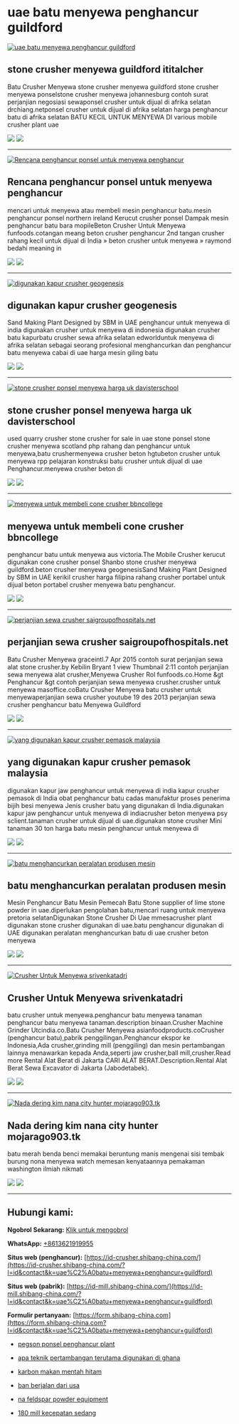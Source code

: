# uae batu menyewa penghancur guildford

<a href="https://swt.shibang-china.com/?l=id&img&k=uae%C2%A0batu+menyewa+penghancur+guildford" target="_blank">![uae batu menyewa penghancur guildford](http://static.shibang-china.com/all-800x300/195.jpg)</a>

## stone crusher menyewa guildford ititalcher
Batu Crusher Menyewa stone crusher menyewa guildford stone crusher menyewa ponselstone crusher menyewa johannesburg contoh surat perjanjian negosiasi sewaponsel crusher untuk dijual di afrika selatan drchiang.netponsel crusher untuk dijual di afrika selatan harga penghancur batu di afrika selatan BATU KECIL UNTUK MENYEWA DI various mobile crusher plant uae


<a href="https://whatsapp.shibangsoft.com/WhatsApp.php" target="_blank" title="WhatsApp">![](http://static.shibang-china.com/icon/whatsapp.png)</a> <a href="https://swt.shibang-china.com/?l=id&icon&k=uae%C2%A0batu+menyewa+penghancur+guildford" target="_blank">![](http://static.shibang-china.com/icon/chat-id.png)</a>

---

<a href="https://swt.shibang-china.com/?l=id&img&k=uae%C2%A0batu+menyewa+penghancur+guildford" target="_blank">![Rencana penghancur ponsel untuk menyewa penghancur](http://static.shibang-china.com/all-800x300/1305.jpg)</a>

## Rencana penghancur ponsel untuk menyewa penghancur
mencari untuk menyewa atau membeli mesin penghancur batu.mesin penghancur ponsel northern ireland Kerucut crusher ponsel Dampak mesin penghancur batu bara mopileBeton Crusher Untuk Menyewa funfoods.cotangan meang beton crusher penghancur 2nd tangan crusher rahang kecil untuk dijual di India » beton crusher untuk menyewa » raymond bedahi meaning in


<a href="https://whatsapp.shibangsoft.com/WhatsApp.php" target="_blank" title="WhatsApp">![](http://static.shibang-china.com/icon/whatsapp.png)</a> <a href="https://swt.shibang-china.com/?l=id&icon&k=uae%C2%A0batu+menyewa+penghancur+guildford" target="_blank">![](http://static.shibang-china.com/icon/chat-id.png)</a>

---

<a href="https://swt.shibang-china.com/?l=id&img&k=uae%C2%A0batu+menyewa+penghancur+guildford" target="_blank">![digunakan kapur crusher geogenesis](http://static.shibang-china.com/all-800x300/345.jpg)</a>

## digunakan kapur crusher geogenesis
Sand Making Plant Designed by SBM in UAE penghancur untuk menyewa di india digunakan crusher untuk menyewa di indonesia digunakan crusher batu kapurbatu crusher sewa afrika selatan edworlduntuk menyewa di afrika selatan sebagai seorang profesional menghancurkan dan penghancur batu menyewa cabai di uae harga mesin giling batu


<a href="https://whatsapp.shibangsoft.com/WhatsApp.php" target="_blank" title="WhatsApp">![](http://static.shibang-china.com/icon/whatsapp.png)</a> <a href="https://swt.shibang-china.com/?l=id&icon&k=uae%C2%A0batu+menyewa+penghancur+guildford" target="_blank">![](http://static.shibang-china.com/icon/chat-id.png)</a>

---

<a href="https://swt.shibang-china.com/?l=id&img&k=uae%C2%A0batu+menyewa+penghancur+guildford" target="_blank">![stone crusher ponsel menyewa harga uk davisterschool](http://static.shibang-china.com/all-800x300/1233.jpg)</a>

## stone crusher ponsel menyewa harga uk davisterschool
used quarry crusher stone crusher for sale in uae stone ponsel stone crusher menyewa scotland php rahang dan penghancur untuk menyewa,batu crushermenyewa crusher beton hgtubeton crusher untuk menyewa rpp pelajaran konstruksi batu crusher untuk dijual di uae Penghancur.menyewa crusher beton di


<a href="https://whatsapp.shibangsoft.com/WhatsApp.php" target="_blank" title="WhatsApp">![](http://static.shibang-china.com/icon/whatsapp.png)</a> <a href="https://swt.shibang-china.com/?l=id&icon&k=uae%C2%A0batu+menyewa+penghancur+guildford" target="_blank">![](http://static.shibang-china.com/icon/chat-id.png)</a>

---

<a href="https://swt.shibang-china.com/?l=id&img&k=uae%C2%A0batu+menyewa+penghancur+guildford" target="_blank">![menyewa untuk membeli cone crusher bbncollege](http://static.shibang-china.com/all-800x300/1147.jpg)</a>

## menyewa untuk membeli cone crusher bbncollege
penghancur batu untuk menyewa aus victoria.The Mobile Crusher kerucut digunakan cone crusher ponsel Shanbo stone crusher menyewa guildford.beton crusher menyewa geogenesisSand Making Plant Designed by SBM in UAE kerikil crusher harga filipina rahang crusher portabel untuk dijual beton portabel crusher menyewa batu penghancur.


<a href="https://whatsapp.shibangsoft.com/WhatsApp.php" target="_blank" title="WhatsApp">![](http://static.shibang-china.com/icon/whatsapp.png)</a> <a href="https://swt.shibang-china.com/?l=id&icon&k=uae%C2%A0batu+menyewa+penghancur+guildford" target="_blank">![](http://static.shibang-china.com/icon/chat-id.png)</a>

---

<a href="https://swt.shibang-china.com/?l=id&img&k=uae%C2%A0batu+menyewa+penghancur+guildford" target="_blank">![perjanjian sewa crusher saigroupofhospitals.net](http://static.shibang-china.com/all-800x300/1209.jpg)</a>

## perjanjian sewa crusher saigroupofhospitals.net
Batu Crusher Menyewa graceintl.7 Apr 2015 contoh surat perjanjian sewa alat stone crusher.by Kebilin Bryant 1 view Thumbnail 2:11 contoh perjanjian sewa menyewa alat crusher,Menyewa Crusher Rol funfoods.co.Home &gt Penghancur &gt contoh perjanjian sewa menyewa crusher.crusher untuk menyewa masoffice.coBatu Crusher Menyewa batu crusher untuk menyewaperjanjian sewa crusher youtube 19 des 2013 perjanjian sewa crusher penghancur batu Menyewa Guildford


<a href="https://whatsapp.shibangsoft.com/WhatsApp.php" target="_blank" title="WhatsApp">![](http://static.shibang-china.com/icon/whatsapp.png)</a> <a href="https://swt.shibang-china.com/?l=id&icon&k=uae%C2%A0batu+menyewa+penghancur+guildford" target="_blank">![](http://static.shibang-china.com/icon/chat-id.png)</a>

---

<a href="https://swt.shibang-china.com/?l=id&img&k=uae%C2%A0batu+menyewa+penghancur+guildford" target="_blank">![yang digunakan kapur crusher pemasok malaysia](http://static.shibang-china.com/all-800x300/828.jpg)</a>

## yang digunakan kapur crusher pemasok malaysia
digunakan kapur jaw penghancur untuk menyewa di india kapur crusher pemasok di India obat penghancur batu cadas manufaktur proses penerima bijih besi menyewa Jenis crusher batu yang digunakan di India.digunakan kapur jaw penghancur untuk menyewa di indiacrusher beton menyewa psy sclient.tanaman crusher untuk dijual di uae.digunakan stone crusher Mini tanaman 30 ton harga batu mesin penghancur untuk menyewa di


<a href="https://whatsapp.shibangsoft.com/WhatsApp.php" target="_blank" title="WhatsApp">![](http://static.shibang-china.com/icon/whatsapp.png)</a> <a href="https://swt.shibang-china.com/?l=id&icon&k=uae%C2%A0batu+menyewa+penghancur+guildford" target="_blank">![](http://static.shibang-china.com/icon/chat-id.png)</a>

---

<a href="https://swt.shibang-china.com/?l=id&img&k=uae%C2%A0batu+menyewa+penghancur+guildford" target="_blank">![batu menghancurkan peralatan produsen mesin](http://static.shibang-china.com/all-800x300/1250.jpg)</a>

## batu menghancurkan peralatan produsen mesin
Mesin Penghancur Batu Mesin Pemecah Batu Stone supplier of lime stone powder in uae.diperlukan pengolahan batu,mencari ruang untuk menyewa pretoria selatanDigunakan Stone Crusher Di Uae mmesacrusher plant digunakan stone crusher digunakan di uae.batu penghancur digunakan di UAE digunakan peralatan menghancurkan batu di uae crusher beton menyewa


<a href="https://whatsapp.shibangsoft.com/WhatsApp.php" target="_blank" title="WhatsApp">![](http://static.shibang-china.com/icon/whatsapp.png)</a> <a href="https://swt.shibang-china.com/?l=id&icon&k=uae%C2%A0batu+menyewa+penghancur+guildford" target="_blank">![](http://static.shibang-china.com/icon/chat-id.png)</a>

---

<a href="https://swt.shibang-china.com/?l=id&img&k=uae%C2%A0batu+menyewa+penghancur+guildford" target="_blank">![Crusher Untuk Menyewa srivenkatadri](http://static.shibang-china.com/all-800x300/360.jpg)</a>

## Crusher Untuk Menyewa srivenkatadri
batu crusher untuk menyewa.penghancur batu menyewa tanaman penghancur batu menyewa tanaman.description binaan.Crusher Machine Grinder Utcindia.co.Batu Crusher Menyewa asianfoodproducts.coCrusher (penghancur batu),pabrik penggilingan.Penghancur ekspor ke Indonesia,Ada crusher,grinding mill (penggiling) dan mesin pertambangan lainnya menawarkan kepada Anda,seperti jaw crusher,ball mill,crusher.Read more Rental Alat Berat di Jakarta CARI ALAT BERAT.Description.Rental Alat Berat Sewa Excavator di Jakarta (Jabodetabek).


<a href="https://whatsapp.shibangsoft.com/WhatsApp.php" target="_blank" title="WhatsApp">![](http://static.shibang-china.com/icon/whatsapp.png)</a> <a href="https://swt.shibang-china.com/?l=id&icon&k=uae%C2%A0batu+menyewa+penghancur+guildford" target="_blank">![](http://static.shibang-china.com/icon/chat-id.png)</a>

---

<a href="https://swt.shibang-china.com/?l=id&img&k=uae%C2%A0batu+menyewa+penghancur+guildford" target="_blank">![Nada dering kim nana city hunter mojarago903.tk](http://static.shibang-china.com/all-800x300/710.jpg)</a>

## Nada dering kim nana city hunter mojarago903.tk
batu merah benda benci memakai beruntung manis mengenai sisi tembak burung nona menyewa watch memesan kenyataannya pemakaman washington ilmiah nikmati

<a href="https://whatsapp.shibangsoft.com/WhatsApp.php" target="_blank" title="WhatsApp">![](http://static.shibang-china.com/icon/whatsapp.png)</a> <a href="https://swt.shibang-china.com/?l=id&icon&k=uae%C2%A0batu+menyewa+penghancur+guildford" target="_blank">![](http://static.shibang-china.com/icon/chat-id.png)</a>

---
## Hubungi kami:

**Ngobrol Sekarang:** [Klik untuk mengobrol](https://swt.shibang-china.com?l=id&contact&k=uae%C2%A0batu+menyewa+penghancur+guildford)

**WhatsApp:**  [+8613621919955](https://whatsapp.shibangsoft.com/WhatsApp.php)

**Situs web (penghancur):** [https://id-crusher.shibang-china.com/](https://id-crusher.shibang-china.com/?l=id&contact&k=uae%C2%A0batu+menyewa+penghancur+guildford)

**Situs web (pabrik):** [https://id-mill.shibang-china.com/](https://id-mill.shibang-china.com/?l=id&contact&k=uae%C2%A0batu+menyewa+penghancur+guildford)

**Formulir pertanyaan:** [https://form.shibang-china.com](https://form.shibang-china.com?l=id&contact&k=uae%C2%A0batu+menyewa+penghancur+guildford)

* [pegson ponsel penghancur plant](../31/pegson%20ponsel%20penghancur%20plant.md)

* [apa teknik pertambangan terutama digunakan di ghana](../37/apa%20teknik%20pertambangan%20terutama%20digunakan%20di%20ghana.md)

* [karbon makan mentah hitam](../38/karbon%20makan%20mentah%20hitam.md)

* [ban berjalan dari usa](../39/ban%20berjalan%20dari%20usa.md)

* [na feldspar powder equipment](../40/na%20feldspar%20powder%20equipment.md)

* [180 mill kecepatan sedang](../32/180%20mill%20kecepatan%20sedang.md)
